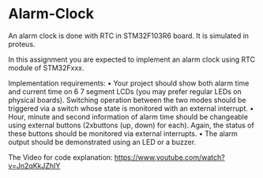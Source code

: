 # Alarm-Clock
An alarm clock is done with RTC in STM32F103R6 board. It is simulated in proteus.

In this assignment you are expected to implement an alarm clock using RTC module of STM32Fxxx.

Implementation requirements:
• Your project should show both alarm time and current time on 6 7 segment LCDs (you may
prefer regular LEDs on physical boards). Switching operation between the two modes should
be triggered via a switch whose state is monitored with an external interrupt.
• Hour, minute and second information of alarm time should be changeable using external
buttons (2xbuttons (up, down) for each). Again, the status of these buttons should be
monitored via external interrupts.
• The alarm output should be demonstrated using an LED or a buzzer.


The Video for code explanation: 
https://www.youtube.com/watch?v=Jn2qKkJZhIY
